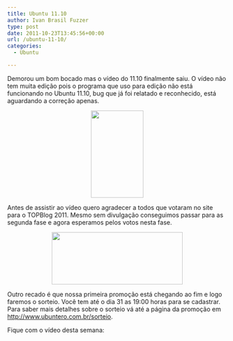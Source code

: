 ```yaml
---
title: Ubuntu 11.10
author: Ivan Brasil Fuzzer
type: post
date: 2011-10-23T13:45:56+00:00
url: /ubuntu-11-10/
categories:
  - Ubuntu

---
```

Demorou um bom bocado mas o vídeo do 11.10 finalmente saiu. O vídeo não tem muita edição pois o programa que uso para edição não está funcionando no Ubuntu 11.10, bug que já foi relatado e reconhecido, está aguardando a correção apenas.

<p style="text-align: center;">
  <a href="http://www.topblog.com.br/2011/index.php?pg=Busca&c_b=20132144"><img class="alignnone" src="http://www.topblog.com.br/2011/images/selos/selo_26460_132144_20132144.gif" alt="" width="120" height="200" /></a>
</p>

<p style="text-align: left;">
  Antes de assistir ao vídeo quero agradecer a todos que votaram no site para o TOPBlog 2011. Mesmo sem divulgação conseguimos passar para as segunda fase e agora esperamos pelos votos nesta fase.
</p>

<p style="text-align: center;">
  <a href="http://www.ubuntero.com.br/wp-content/uploads/2011/09/sorteio.png"><img class="alignnone size-medium wp-image-2598" title="sorteio" src="http://www.ubuntero.com.br/wp-content/uploads/2011/09/sorteio-300x120.png" alt="" width="300" height="120" /></a>
</p>

<p style="text-align: left;">
  Outro recado é que nossa primeira promoção está chegando ao fim e logo faremos o sorteio. Você tem até o dia 31 as 19:00 horas para se cadastrar. Para saber mais detalhes sobre o sorteio vá até a página da promoção em <a href="http://www.ubuntero.com.br/sorteio">http://www.ubuntero.com.br/sorteio</a>.
</p>

<p style="text-align: left;">
  Fique com o vídeo desta semana:
</p>

<p style="text-align: center;">
</p>
